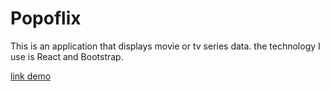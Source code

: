 # Popoflix

This is an application that displays movie or tv series data. the technology I use is React and Bootstrap.

[link demo](popoflix.vercel.app)
